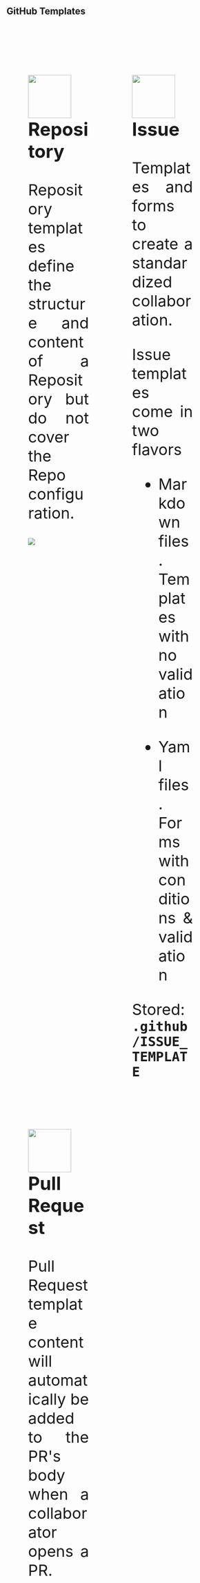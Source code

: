 ## GitHub Templates
<br><br>

<div>
<div style="text-align: justify; font-size: 36px; float: left; width: 28%; padding: 10px 50px 10px 50px;">

### <img height="100px" style="margin: 0px 30px 0px 0px" src="images/private-repo.png"> Repository

Repository templates define the structure and content of a Repository but do not cover the Repo configuration.

<img src="images/repo-temp-conf.png">


</div>
<div style="text-align: justify; font-size: 36px; float: left; width: 28%; padding: 10px 50px 10px 50px;">

### <img height="100px" style="margin: 0px 30px 0px 0px;" src="images/issue.png"> Issue

Templates and forms to create a standardized collaboration.

Issue templates come in two flavors
- Markdown files. Templates with no validation

- Yaml files. Forms with conditions & validation

Stored: **`.github/ISSUE_TEMPLATE`**

</div>
<div style="text-align: justify; font-size: 36px; float: left; width: 28%; padding: 10px 50px 10px 50px;">

### <img height="100px" style="margin: 0px 30px 0px 0px" src="images/pull-request.png"> Pull Request

Pull Request template content will automatically be added to the PR's body when a collaborator opens a PR.
</div>
</div>